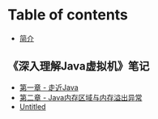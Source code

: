 # Table of contents

* [简介](README.md)

## 《深入理解Java虚拟机》笔记

* [第一章 - 走近Java](shen-ru-li-jie-java-xu-ni-ji-bi-ji/di-yi-zhang-zou-jin-java.md)
* [第二章 - Java内存区域与内存溢出异常](shen-ru-li-jie-java-xu-ni-ji-bi-ji/di-er-zhang-java-nei-cun-qu-yu-yu-nei-cun-yi-chu-yi-chang.md)
* [Untitled](shen-ru-li-jie-java-xu-ni-ji-bi-ji/untitled.md)

